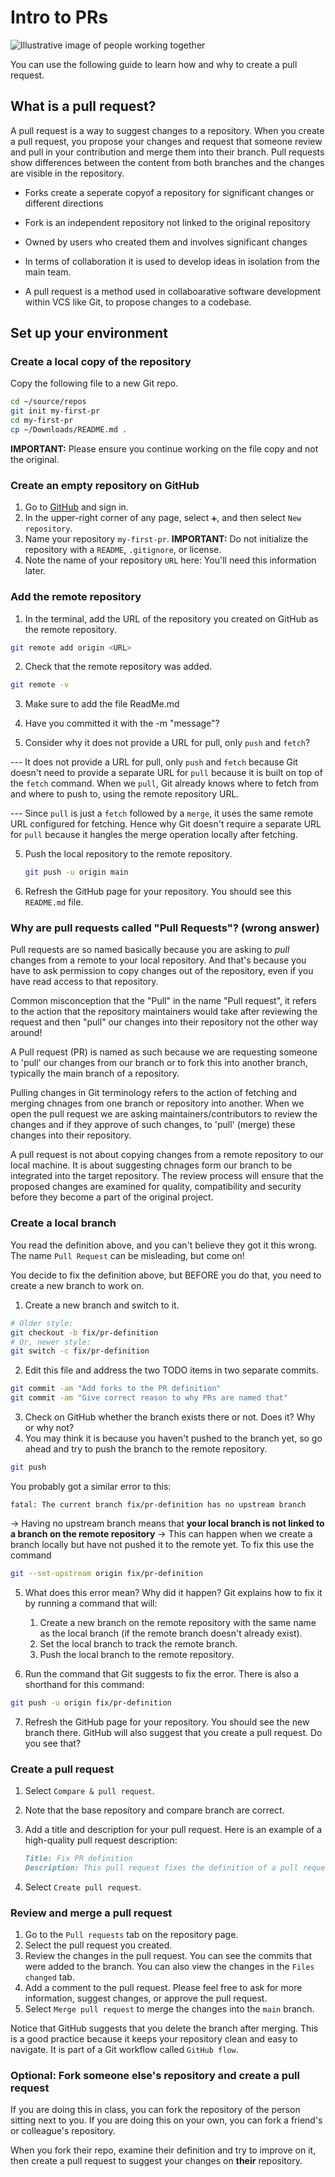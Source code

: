 # Intro to PRs

![Illustrative image of people working together](colab.png)

You can use the following guide to learn how and why to create a pull request.

## What is a pull request?

A pull request is a way to suggest changes to a repository. When you create a pull request, you propose your changes and request that someone review and pull in your contribution and merge them into their branch. Pull requests show differences between the content from both branches and the changes are visible in the repository.

<!-- TODO: Add information on PRs and forks. -->
- Forks create a seperate copyof a repository for significant changes or different directions 
- Fork is an independent repository not linked to the original repository 
- Owned by users who created them and involves significant changes 
- In terms of collaboration it is used to develop ideas in isolation from the main team. 

- A pull request is a method used in collaboarative software development within VCS like Git, to propose changes to a codebase. 


## Set up your environment

### Create a local copy of the repository

Copy the following file to a new Git repo.

```bash
cd ~/source/repos
git init my-first-pr
cd my-first-pr
cp ~/Downloads/README.md .
```

**IMPORTANT:** Please ensure you continue working on the file copy and not the original.

### Create an empty repository on GitHub

1. Go to [GitHub](https://github.com) and sign in.
2. In the upper-right corner of any page, select `➕`, and then select `New repository`.
3. Name your repository `my-first-pr`.
   **IMPORTANT:** Do not initialize the repository with a `README`, `.gitignore`, or license.
4. Note the name of your repository `URL` here: **<URL>**
   You'll need this information later.

### Add the remote repository

1. In the terminal, add the URL of the repository you created on GitHub as the remote repository.

```bash
git remote add origin <URL>
```

2. Check that the remote repository was added.

```bash
git remote -v
```
3. Make sure to add the file ReadMe.md 
4. Have you committed it with the -m "message"? 

4. Consider why it does not provide a URL for pull, only `push` and `fetch`?

---  It does not provide a URL for pull, only `push` and `fetch` because Git doesn't need to provide a separate URL for `pull` because it is built on top of the `fetch` command. When we `pull`, Git already knows where to fetch from and where to push to, using the remote repository URL. 

 --- Since `pull` is just a `fetch` followed by a `merge`, it uses the same remote URL configured for fetching. Hence why Git doesn't require a separate URL for `pull` because it hangles the merge operation locally after fetching. 

5. Push the local repository to the remote repository.

   ```bash
   git push -u origin main
   ```

6. Refresh the GitHub page for your repository. You should see this `README.md` file.

### Why are pull requests called "Pull Requests"? (wrong answer)

Pull requests are so named basically because you are asking to _pull_ changes from a remote to your local repository. And that's because you have to ask permission to copy changes out of the repository, even if you have read access to that repository.

<!--TODO: This answer is SO wrong, I think we need to fix it! -->
Common misconception that the  "Pull" in the name "Pull request", it refers to the action that the repository maintainers would take after reviewing the request and then "pull" our changes into their repository not the other way around!

A Pull request (PR) is named as such because we are requesting someone to 'pull' our changes from our branch or to fork this into another branch, typically the main branch of a repository. 

Pulling changes in Git terminology refers to the action of fetching and merging chnages from one branch or repository into another. 
When we open the pull request we are asking maintainers/contributors to review the changes and if they approve of such changes, to 'pull' (merge) these changes into their repository. 

A pull request is not about copying changes from a remote repository to our local machine. It is about suggesting chnages form our branch to be integrated into the target repository. The review process will ensure that the proposed changes are examined for quality, compatibility and security before they become a part of the original project. 

### Create a local branch

You read the definition above, and you can't believe they got it this wrong. The name `Pull Request` can be misleading, but come on!

You decide to fix the definition above, but BEFORE you do that, you need to create a new branch to work on.

1. Create a new branch and switch to it.

```bash
# Older style:
git checkout -b fix/pr-definition
# Or, newer style:
git switch -c fix/pr-definition
```

2. Edit this file and address the two TODO items in two separate commits.

```bash
git commit -am "Add forks to the PR definition"
git commit -am "Give correct reason to why PRs are named that"
```

3. Check on GitHub whether the branch exists there or not. Does it? Why or why not?
4. You may think it is because you haven't pushed to the branch yet, so go ahead and try to push the branch to the remote repository.

```bash
git push
```

You probably got a similar error to this:

```text
fatal: The current branch fix/pr-definition has no upstream branch
```
<!--TO DO: Answer this part of the error -->
-> Having no upstream branch means that **your local branch is not linked to a branch on the remote repository**
-> This can happen when we create a branch locally but have not pushed it to the remote yet. To fix this use the command
```bash
git --set-upstream origin fix/pr-definition
```

5. What does this error mean? Why did it happen? Git explains how to fix it by running a command that will:
   
   1. Create a new branch on the remote repository with the same name as the local branch (if the remote branch doesn't already exist).
   2. Set the local branch to track the remote branch.
   3. Push the local branch to the remote repository.
   
7. Run the command that Git suggests to fix the error. There is also a shorthand for this command:

```bash
git push -u origin fix/pr-definition
```

7. Refresh the GitHub page for your repository. You should see the new branch there. GitHub will also suggest that you create a pull request. Do you see that?

### Create a pull request

1. Select `Compare & pull request`.
2. Note that the base repository and compare branch are correct.
3. Add a title and description for your pull request. Here is an example of a high-quality pull request description:

   ```markdown
   Title: Fix PR definition
   Description: This pull request fixes the definition of a pull request. It adds information about forks and corrects why pull requests are called "pull requests".
   ```

4. Select `Create pull request`.

### Review and merge a pull request

1. Go to the `Pull requests` tab on the repository page.
2. Select the pull request you created.
3. Review the changes in the pull request. You can see the commits that were added to the branch. You can also view the changes in the `Files changed` tab.
4. Add a comment to the pull request. Please feel free to ask for more information, suggest changes, or approve the pull request.
5. Select `Merge pull request` to merge the changes into the `main` branch.

Notice that GitHub suggests that you delete the branch after merging. This is a good practice because it keeps your repository clean and easy to navigate. It is part of a Git workflow called `GitHub flow`.

### Optional: Fork someone else's repository and create a pull request

If you are doing this in class, you can fork the repository of the person sitting next to you. If you are doing this on your own, you can fork a friend's or colleague's repository.

When you fork their repo, examine their definition and try to improve on it, then create a pull request to suggest your changes on **their** repository.
